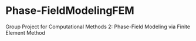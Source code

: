 # Phase-FieldModelingFEM
Group Project for Computational Methods 2: Phase-Field Modeling via Finite Element Method
